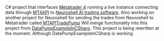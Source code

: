 C# project that interfaces [Metatrader 4](https://www.metaquotes.net/en/metatrader4) running a live instance connecting data through [MT4API](https://github.com/vdemydiuk/mtapi#readme) to [Neuroshell AI trading software](http://www.neuroshell.com/). Also working on another project for Neuroshell for sending the trades from Neuroshell to Metatrader called [MTAPITradePump](https://github.com/fx1101/MTAPITradePump#readme)
Will merge functionality into this project from [DataPumpExampleInCSharp](https://github.com/fx1101/DataPumpExampleInCSharp).  This project is being rewritten at the moment.  Although DataPumpExampleInCSharp is working
